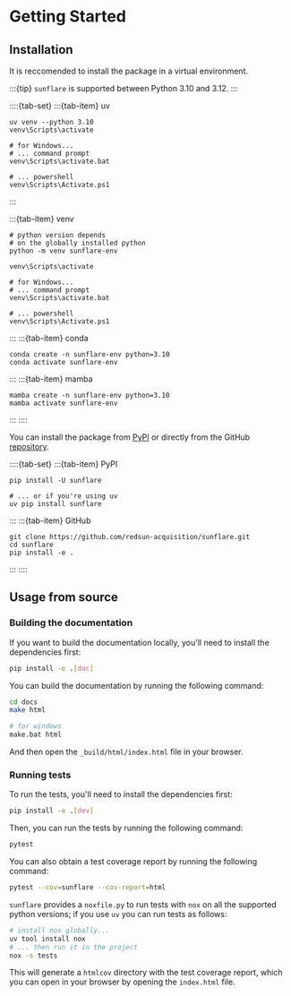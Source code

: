 # Getting Started

## Installation

It is reccomended to install the package in a virtual environment.

:::{tip}
`sunflare` is supported between Python 3.10 and 3.12.
:::


::::{tab-set}
:::{tab-item} uv
```{code-block} shell
uv venv --python 3.10
venv\Scripts\activate

# for Windows...
# ... command prompt
venv\Scripts\activate.bat

# ... powershell
venv\Scripts\Activate.ps1
```
:::

:::{tab-item} venv
```{code-block} shell
# python version depends
# on the globally installed python
python -m venv sunflare-env

venv\Scripts\activate

# for Windows...
# ... command prompt
venv\Scripts\activate.bat

# ... powershell
venv\Scripts\Activate.ps1
```
:::
:::{tab-item} conda
```{code-block} shell
conda create -n sunflare-env python=3.10
conda activate sunflare-env
```
:::
:::{tab-item} mamba
```{code-block} shell
mamba create -n sunflare-env python=3.10
mamba activate sunflare-env
```
:::
::::

You can install the package from [PyPI] or directly from the GitHub [repository].

::::{tab-set}
:::{tab-item} PyPI
```{code-block} shell
pip install -U sunflare

# ... or if you're using uv
uv pip install sunflare
```
:::
:::{tab-item} GitHub
```{code-block} shell
git clone https://github.com/redsun-acquisition/sunflare.git
cd sunflare
pip install -e .
```
:::
::::

## Usage from source

### Building the documentation

If you want to build the documentation locally, you'll need to install the dependencies first:

```bash
pip install -e .[doc]
```

You can build the documentation by running the following command:

```bash
cd docs
make html

# for windows
make.bat html
```

And then open the `_build/html/index.html` file in your browser.

### Running tests

To run the tests, you'll need to install the dependencies first:

```bash
pip install -e .[dev]
```

Then, you can run the tests by running the following command:

```bash
pytest
```

You can also obtain a test coverage report by running the following command:

```bash
pytest --cov=sunflare --cov-report=html
```

`sunflare` provides a `noxfile.py` to run tests with `nox` on all the supported python versions; if you use `uv` you can run tests as follows:

```bash
# install nox globally...
uv tool install nox
# ... then run it in the project
nox -s tests
```

This will generate a `htmlcov` directory with the test coverage report, which you can open in your browser by opening the `index.html` file.

[conda]: https://docs.conda.io/en/latest/
[mamba]: https://mamba.readthedocs.io/en/latest/
[repository]: https://github.com/redsun-acquisition/sunflare
[pypi]: https://pypi.org/project/sunflare/
